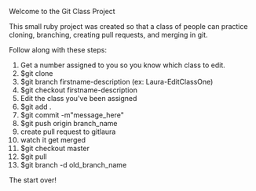Welcome to the Git Class Project

This small ruby project was created so that a class of people can practice cloning, branching, creating pull requests, and merging in git. 

Follow along with these steps:

1. Get a number assigned to you so you know which class to edit. 
2. $git clone 
3. $git branch firstname-description (ex: Laura-EditClassOne)
4. $git checkout firstname-description
5. Edit the class you've been assigned
6. $git add . 
7. $git commit -m"message_here"
8. $git push origin branch_name
9. create pull request to gitlaura
10. watch it get merged
11. $git checkout master
11. $git pull
12. $git branch -d old_branch_name

The start over! 
